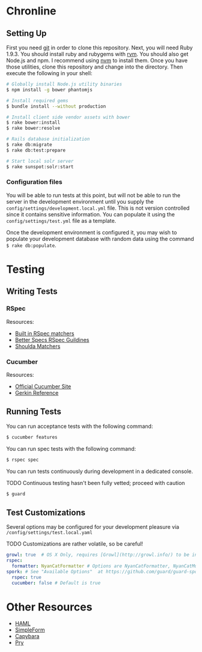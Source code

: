 Chronline
=========

Setting Up
----------

First you need [git](http://git-scm.com/book/en/Getting-Started-Installing-Git) in order to clone this repository. Next, you will need Ruby 1.9.3. You should install ruby and rubygems with [rvm](https://rvm.io/rvm/install/). You should also get Node.js and npm. I recommend using [nvm](https://github.com/creationix/nvm) to install them. Once you have those utilities, clone this repository and change into the directory. Then execute the following in your shell:

```bash
# Globally install Node.js utility binaries
$ npm install -g bower phantomjs

# Install required gems
$ bundle install --without production

# Install client side vendor assets with bower
$ rake bower:install
$ rake bower:resolve

# Rails database initialization
$ rake db:migrate
$ rake db:test:prepare

# Start local solr server
$ rake sunspot:solr:start
```

### Configuration files

You will be able to run tests at this point, but will not be able to run the server in the development environment until you supply the `config/settings/development.local.yml` file. This is not version controlled since it contains sensitive information. You can populate it using the `config/settings/test.yml` file as a template.

Once the development environment is configured it, you may wish to populate your development database with random data using the command `$ rake db:populate`.

Testing
=============

Writing Tests
-------------

### RSpec

Resources:

 - [Built in RSpec matchers](https://www.relishapp.com/rspec/rspec-expectations/docs/built-in-matchers)
 - [Better Specs RSpec Guildines](http://betterspecs.org/)
 - [Shoulda Matchers](http://rubydoc.info/github/thoughtbot/shoulda-matchers/master/frames)

### Cucumber

Resources:

 - [Official Cucumber Site](http://cukes.info/)
 - [Gerkin Reference](https://github.com/cucumber/cucumber/wiki/Gherkin)

Running Tests
-------------

You can run acceptance tests with the following command:

```bash
$ cucumber features
```

You can run spec tests with the following command:

```bash
$ rspec spec
```

You can run tests continuously during development in a dedicated console.

TODO Continuous testing hasn't been fully vetted; proceed with caution

```bash
$ guard
```


Test Customizations
-------------------

Several options may be configured for your development pleasure via `/config/settings/test.local.yaml`

TODO Customizations are rather volatile, so be careful!

```yaml
growl: true  # OS X Only, requires [Growl](http://growl.info/) to be installed
rspec:
  formatter: NyanCatFormatter # Options are NyanCatFormatter, NyanCatMusicFormatter, Fuubar, documentation, progress; defaults to progress
spork: # See "Available Options"  at https://github.com/guard/guard-spork
  rspec: true
  cucumber: false # Default is true

```

Other Resources
===============

 - [HAML](http://haml.info/)
 - [SimpleForm](http://simple-form.plataformatec.com.br/)
 - [Capybara](http://jnicklas.github.com/capybara/)
 - [Pry](http://pryrepl.org/)
